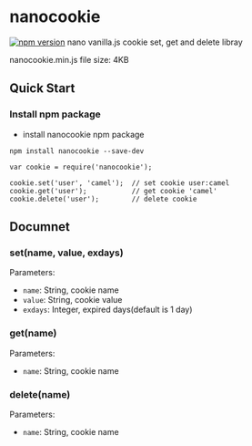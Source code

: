 # nanocookie
[![npm version](https://badge.fury.io/js/nanocookie.svg)](https://badge.fury.io/js/nanocookie)
nano vanilla.js cookie set, get and delete libray

nanocookie.min.js file size: 4KB

## Quick Start

### Install npm package
* install nanocookie npm package
```
npm install nanocookie --save-dev

var cookie = require('nanocookie');

cookie.set('user', 'camel');  // set cookie user:camel
cookie.get('user');           // get cookie 'camel'
cookie.delete('user');        // delete cookie
```

## Documnet
### set(name, value, exdays)
Parameters:</br>
* `name`: String, cookie name
* `value`: String, cookie value
* `exdays`: Integer, expired days(default is 1 day)

### get(name)
Parameters:</br>
* `name`: String, cookie name

### delete(name)
Parameters:</br>
* `name`: String, cookie name